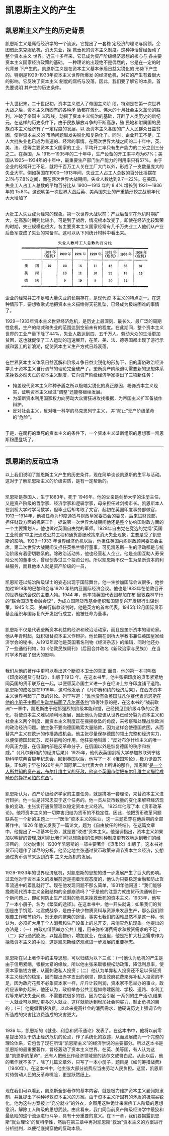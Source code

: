 # 凯恩斯主义的产生

## 凯恩斯主义产生的历史背景

凯恩斯主义是庸俗经济学的一个流派。它提出了一套稳
定经济的理论与纲领，企图借此来克服危机，消灭失业，挽
救垂死的资本主义制度。这种神话曾经轰动了整个资本主义
世界。近三十多年来，它已成为资产阶级经济思想的核心与
各主要资本主义国家经济政策的基础。
一种理论的出现绝不是偶然的，它是在一定的时代背景
下产生的。凯恩斯主义是在资本主义基本矛盾日益尖锐化的
形势下产生的。特别是1929-1933年资本主义世界所爆发
的经济危机，对它的产生有着很大的影响。它反映了资本主义
制度的腐朽与没落。因此，我们要了解它的本质，首先要说明
其产生的历史条件。


\
十九世纪末，二十世纪初，资本主义进入了帝国主义阶
段，特别是在第一次世界大战之后，资本主义所固有的各种矛
盾都在激化。伟大的十月社会主义革命的胜利，冲破了帝国主
义阵线，动摇了资本主义统治的基础，开辟了人类历史的新纪
元，在这样的历史条件下，由于民族解放斗争的不断高涨，殖
民地和附属国的民族资本主义经济有了一定程度的发展，以
及资本主义各国的广大人民群众日益贫困，使得资本主义的
市场问题越发尖锐化和复杂化了。同时，企业开工不足，工人大批失业也已成为普遍的、经常的事情。在两次世界大战之间的二十年中，英、美、法、德等主要资本主义国家的工业，平均开工率只有生产能力的二分之到三分之二。在英国，从 1915一1935年的二十年中，生产设备的开工率平均为67%；美国从1925一1934年的十年中，最重要生产部门生产能力的利用率只有57%。由于企业的经常开工不足，就将千百万工人关在工厂大门以外，形成了一支数量庞大的失业大军。例如英国在1900一1913年间，失业工人占工人总数的百分比摇摆在2.1%与7.8%之闻，而在两次世界大战期间，失业人数达到9.7一22%。在美国，失业工人占工人总数的平均百分比从 1900一1913 年的 8.4% 增长到 1921一1936 年的 15.8%。这说明第一次世界大战后英、美两国失业的严重情形较之战前年代大大增加了


\
大批工人失业成为经常的现象。第一次世界大战以前：产业后备军在危机时期扩大，在高涨时期则比较小。可是到了战后，情况根本改变了。即使在经济比较繁荣的时期，失业规模也很大。各主要资本主义国家经常有几千万失业工人他们从产业后备军变成了失业的常备军。这可以从下列统计材料中看出来。

<figure><img src="../.gitbook/assets/{D2F87AF1-7F24-45E8-9428-1099797756EB}.png" alt=""><figcaption></figcaption></figure>



企业的经常并工不足和大量失业的长期存在，是现代资
本主义的特点之一。在这种情形下，要想牧歌式地把资本主义描绘得天花乱坠，已经成为极端困难的事情了。


1929一1933年资本主义世界经济危机，是历史上最深刻、最长久、最广泛的周期性危机，生产的缩减和失业的范围达到空前未有的程度。在此期间，整个资本主义世界的工业产量下降了44%，失业人数达到四、五千万人。劳动大众的生活更加贫困，这也就促使了工人运动的迅速展开，在英、美、法、德等国都出现了游行示威和罢工的新浪潮，促使资本主义生产方式日趋衰落。


\
在世界资本主义体系日益瓦解和阶级斗争日益尖锐化的形势下，旧的庸俗政治经济学关于资本主义自行调节的理论完全破产了。垄断资产阶级迫切需要新的思想体系来挽救必然灭亡的资本主义制度，它向资产阶级经济学家提出了三项新任务：

* 掩盖现代资本主义种种矛盾之所以极端尖锐化的真正原因，粉饰资本主义现实，证明资本主义经过“调整”还能够继续发展。
* 为垄断资本利用国家权力向劳动大众猬狂进攻找根据，为帝国主义扩军备战作辩护。
* 反对社会主义，反对唯一科学的马克思列宁主义，
  并“防止”无产阶级革命的“危险”。


\
于是，在腐朽的垂死的资本主义的条件下，一个资本主义垄断组织的思想家一凯恩斯粉墨登场了。

***

## 凯恩斯的反动立场

以上我们说明了凯恩斯主义产生的历史条件，现在简单谈谈凯恩斯的生平与活动。这对于了解凯恩斯主义的阶级实质，是有一定帮助的。


\
凯恩斯是英国人，生于1883年，死于 1946年。他的父亲是剑桥大学的注册主任，又是资产阶级的哲学家、经济学家和逻辑学家，母亲担任过剑桥市长。凯恩斯本人在剑桥大学时学习数学，但毕业后却考取了文官，起初在英国印度事务部做官，1913一1914年，他被任命为印度通货与财政皇家委员会的委员，后来进财政部，担任财政方面的机密工作。据说第一次世界大战期间他还是整个协约国财政方面的一个主要策划人。他也做过英国自由党的军师。1928年自由党在竞选的党纲“英国工业前途”中主张通过公共工程和通货膨胀政策来消灭失业现象，主要是受了凯恩斯的影响。1929一1933 年世界经济危机以后，他担任英国内阁财政顾问委员会主席，第二次世界大战期间又担任英格兰银行董事。可见凯恩斯一生的活动都是与统治阶级有着密切联系的。除政治活动外，他也经营私人企业。他是全国互助人寿保险公司的董事长，曾经创办过三个投资公司。所以凯恩斯不仅一生为垒断资本的利益服务，而且他本人就是资产阶级的一员，


\
凯恩斯还以统治阶级谋士的姿态出现于国际舞台。他一生参加国际会议很多，他参加过1919年的巴黎和会与1920 年热内亚国际经济会议。他也是1933年在伦敦召开的世界经济会议的主要人物。1944 年，他率领英国代表团参加在布
里敦森林举行的“联合国货币金融会议”，为成立国际货币基金组织和国际复兴开发银行出谋划策。1945 年英、美举行借款谈判时，他是英方的首席代表。1945年12月国际货币基金组织与国际复兴开发银行成立，他被任命为董事。


\
凯恩斯不仅是代表垄断资本利益的经济和政治活动家，而且是垄断资本的理论家。他从年青时起，就积极替资本主义作辩护。他长期在剑桥大学教书兼任英国皇家经济学会的秘书。从1912年起他是英国著名刊物《经济杂志》的编辑，同时他还办了一些通俗刊物，如《伦敦民族周刊》（后因合并改名《新政治家与民族》）,在当时学术界起了很大的影响。


\
我们从他的著作中更可以看出这个断资本卫士的真正
面自。他的第一本书叫做《印度的通货与财政》，出版于1913 年。在这本书里，他主张把印度的货币紧紧地同英国的货币联系在一起，以便替英帝国主义进一步在经济上掠夺印度铺平道路。凯恩斯的成名是在1919年，这时他发表了《凡尔赛和约的经济后果》，在西方资本主义世界弓起丁广泛的讨论。列宁写道：“[谁也没有象英国驻凡尔赛代表凯恩斯在他的小册子中那样生动地描画了凡尔赛条约](https://www.marxists.org/chinese/lenin-cworks/40/021.htm)”值得注意的是，在这本书的“战前欧洲”-一章中，凯恩斯由于他那强烈的阶级本能和觉，己经预见到阶级斗争的尖锐化，将使资本主义难以顺利地发展，因此他认为应该从世界已经分裂为资本主义和社会主义两个制度、而资本主义制度正在摇摇欲坠的角度，来考察和处理战后欧洲的政治经济问题。他主张不要向德国勒索大量赔款，因为这样会使德国贫困，从而替共产主义在欧洲的传播造成机会。他主张尽量保存德国的领土完整和经济实力，以便使德国起反苏、反共前哨的作用。他狂妄地叫嚣：“反对布尔什维主义的唯一的真正力量，在俄国内部是反革命分子，在俄国以外是恢复德国的秩序和权威。”（《凡尔赛和约的经济后果》）1925年，他代表英国剑桥大学参加苏联列宁格勒科学院两百周年纪念会，回到英国以后，他写了一本《俄国短论》，极力诞毁苏联。正如列宁早在1920年共产国际第二次代表大会上所讲的那样，凯恩斯“[是一个人所共知的资产者，布尔什维主义的死敌，他这个英国市偿把布尔什维主义描绘成畸形的挣拧可怕的东西](https://www.marxists.org/chinese/communist-international/2-192007-08/013.htm#4)”。


\
凯恩斯认为，资产阶级经济学家的主要任务，就是拼凑一套理论，来替资本主义进行辩护。他一生是非常忠实于这个任务的。他一贯从货币数量的变化来解释经济现象的变动，主张实行通货管理以稳定资本主义经济。 1923年他写了本《货币改革论》。他将资本主义的一切弊害归结为货币的不稳定性，因此，他把货币改革问题联系在一个新的主题上一一“医治”资本主义的失业，这一主题贯穿在他后期的全部著作中。1926 年他又发表了一篇论文，题为《自由放任的终结》。在这篇文章中，他提出了一项基本任务，就是要“改进”资本主义。他强调指出，资本主义如果加以明智的管理,就可能比我们可以想象到的任何别种制度更有效地达到我们的经济目的。（《劝说集》）1930年凯恩斯的一部主要著作《货币论》出版了。这本书对货币问题作了详尽的分析，他坚定地主张通过货币政策来调节资本主义经济，妄想通过货币调节来达到资本
主义无危机的发展。


\
1929-1933年的世界经济危机，对凯恩斯的思想的进一步发展产生了巨大的影响。过去他对于资本主义的发展前途是抱着乐观态度的，他认为只要稳定金融和防止货币流通中的紊乱就行了。现在他发现问题不那么简单，1931年他问道：“我们能够挽救现代资本主义金融结构的全部崩溃吗？”于是他的注意力就由货币流通转到一个新问题上，即如何防止生产过剩的危机来挽救垂死的资本主义。1933年，他写了一本小册子，名为《繁枼的途径》。在这本书中，他一开头就说：如果我们的贫困是由手饥荒、地震或战争，是由于缺少物质资料与资源来发展生产，那么我们除艰苦工作和节约外，别无走向繁柴的途径，事实七我们的困难显然不是这一种。他认为，必须扩大用于个人消费和生产设备上的总开支，来消灭危机现象。他提出的办法是：（一）由政府借债举办公共工程，用来弥补消费需求和投资需求的不足；（二）实行通货膨胀，以提高物价，增加就业，在这里，他是把扩大社会需求作为挽救资本主义的手段，这是凯恩斯经济观点进一步发展的重要标志。


\
凯恩斯在以上著作中的主导思想，可以归结为以下三点：（一)他认为危机的产生是由于信用紧缩，银根太紧的缘故，所以他主张采取银根松动政策，降低利息率，使资本家借钱方便，从而刺激私人投资；（二）他认为单靠私人投资还不足以保证资本主义经济的稳定，因而提出赤字支出的纲领，即由政府花费来弥补私人投资的不足，因为政府花费不必象资本家一样，斤斤计较利润，资本家不愿举办的事业，政府应该举办起来，他还认为，政府举办公共工程如修建医院、学校、道路、水利工程等来解决失业问题，不需要花很多的钱，因为它会引起
一系列的生产活动,结果一人就业可以带动更多的人就业，这样就能达到增加社会购买力，制止危机的目的；（三）他提倡奢侈浪费，以此来提高社会的消费需求，他硬说历史上强调节约所造成的灾害比浪费造成的灾害更大。


\
1936 年，凯恩斯的《就业、利息和货币通论》发表了。在这本书中，他将以前零星提出的关于防止经济危机的论点，作了系统化的叙述，从而发展成为一个完整的理论体系，它包含了现在所谓“凯恩斯主义”的经济学说的主要部分。所以这本书是凯恩斯的最重要著作，曾经轰动了资本主义世界，在英、美等国，有人认为这是“凯恩斯的革命”，还有人把他比作经济领域里的达尔文或哥白尼。从此以后，他的著作就不多了，除了儿篇文章外，只写了一本小册子，题目是《如何筹措战费》（1940年）。在这本书中，他主张大部分战费应当由劳动人民负担。这里，凯恩斯对待劳动人民的反革命嘴脸，更是跃然纸上。


\
现在我们可以看到，凯恩斯全部著作的基本内容，就是极力维护资本主义雇佣奴隶制，并且提出了种种拯救资本主义的方案。由于资本主义所固有的矛盾的极端尖锐化，他为这些方案披上“充分就业”的外衣，企图用这种诡计来麻痹工人阶级的思想意识，解除工人阶级的思想武装。由此看来，我门同当前资产阶级经济学中最狡和最危险的这个流派进行斗争，具有十分重要的意义。在下一章，我们要揭露凯恩斯“就业理论”的反科学性，然后在第三章中再对凯恩斯“救治”资本主义的方案进行分析批判，以便彻底揭穿他的反动本质。



